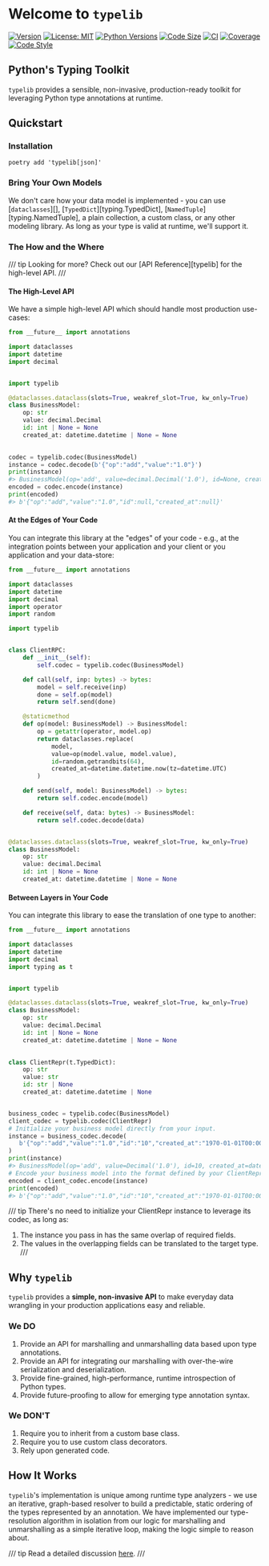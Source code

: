 # Welcome to `typelib`

[![Version][version]][version]
[![License: MIT][license]][license]
[![Python Versions][python]][python]
[![Code Size][code-size]][repo]
[![CI][ci-badge]][ci]
[![Coverage][cov-badge]][coverage]
[![Code Style][style-badge]][style-repo]

## Python's Typing Toolkit

`typelib` provides a sensible, non-invasive, production-ready toolkit for leveraging 
Python type annotations at runtime. 

## Quickstart

### Installation

```shell
poetry add 'typelib[json]'
```

### Bring Your Own Models

We don't care how your data model is implemented - you can use [`dataclasses`][], 
[`TypedDict`][typing.TypedDict], [`NamedTuple`][typing.NamedTuple], a plain collection,
a custom class, or any other modeling library. As long as your type is valid at runtime, 
we'll support it.


### The How and the Where

/// tip
Looking for more? Check out our [API Reference][typelib] for the high-level API.
///

#### The High-Level API

We have a simple high-level API which should handle most production use-cases:

```python
from __future__ import annotations

import dataclasses
import datetime
import decimal


import typelib

@dataclasses.dataclass(slots=True, weakref_slot=True, kw_only=True)
class BusinessModel:
    op: str
    value: decimal.Decimal
    id: int | None = None
    created_at: datetime.datetime | None = None
    

codec = typelib.codec(BusinessModel)
instance = codec.decode(b'{"op":"add","value":"1.0"}')
print(instance)
#> BusinessModel(op='add', value=decimal.Decimal('1.0'), id=None, created_at=None)
encoded = codec.encode(instance)
print(encoded)
#> b'{"op":"add","value":"1.0","id":null,"created_at":null}'
```

#### At the Edges of Your Code

You can integrate this library at the "edges" of your code - e.g., at the integration
points between your application and your client or you application and your data-store:

```python
from __future__ import annotations

import dataclasses
import datetime
import decimal
import operator
import random

import typelib


class ClientRPC:
    def __init__(self):
        self.codec = typelib.codec(BusinessModel)

    def call(self, inp: bytes) -> bytes:
        model = self.receive(inp)
        done = self.op(model)
        return self.send(done)

    @staticmethod
    def op(model: BusinessModel) -> BusinessModel:
        op = getattr(operator, model.op)
        return dataclasses.replace(
            model,
            value=op(model.value, model.value),
            id=random.getrandbits(64),
            created_at=datetime.datetime.now(tz=datetime.UTC)
        )

    def send(self, model: BusinessModel) -> bytes:
        return self.codec.encode(model)

    def receive(self, data: bytes) -> BusinessModel:
        return self.codec.decode(data)


@dataclasses.dataclass(slots=True, weakref_slot=True, kw_only=True)
class BusinessModel:
    op: str
    value: decimal.Decimal
    id: int | None = None
    created_at: datetime.datetime | None = None

```

#### Between Layers in Your Code

You can integrate this library to ease the translation of one type to another:

```python
from __future__ import annotations

import dataclasses
import datetime
import decimal
import typing as t


import typelib

@dataclasses.dataclass(slots=True, weakref_slot=True, kw_only=True)
class BusinessModel:
    op: str
    value: decimal.Decimal
    id: int | None = None
    created_at: datetime.datetime | None = None
    

class ClientRepr(t.TypedDict):
    op: str
    value: str
    id: str | None
    created_at: datetime.datetime | None


business_codec = typelib.codec(BusinessModel)
client_codec = typelib.codec(ClientRepr)
# Initialize your business model directly from your input.
instance = business_codec.decode(
   b'{"op":"add","value":"1.0","id":"10","created_at":"1970-01-01T00:00:00+0000}'
)
print(instance)
#> BusinessModel(op='add', value=Decimal('1.0'), id=10, created_at=datetime.datetime(1970, 1, 1, 0, 0, fold=1, tzinfo=Timezone('UTC')))
# Encode your business model into the format defined by your ClientRepr.
encoded = client_codec.encode(instance)
print(encoded)
#> b'{"op":"add","value":"1.0","id":"10","created_at":"1970-01-01T00:00:00+00:00"}'

```

/// tip
There's no need to initialize your ClientRepr instance to leverage its codec, as long
as:

1. The instance you pass in has the same overlap of required fields.
2. The values in the overlapping fields can be translated to the target type.
///

## Why `typelib`

`typelib` provides a **simple, non-invasive API** to make everyday data wrangling in 
your production applications easy and reliable.

### We DO

1. Provide an API for marshalling and unmarshalling data based upon type annotations.
2. Provide an API for integrating our marshalling with over-the-wire serialization and 
   deserialization.
3. Provide fine-grained, high-performance, runtime introspection of Python types.
4. Provide future-proofing to allow for emerging type annotation syntax.

### We DON'T

1. Require you to inherit from a custom base class.
2. Require you to use custom class decorators.
3. Rely upon generated code.

## How It Works

`typelib`'s implementation is unique among runtime type analyzers - we use an iterative,
graph-based resolver to build a predictable, static ordering of the types represented by
an annotation. We have implemented our type-resolution algorithm in isolation from our 
logic for marshalling and unmarshalling as a simple iterative loop, making the logic 
simple to reason about.

/// tip
Read a detailed discussion [here](./graph.md).
///


[pypi]: https://pypi.org/project/typelib/
[version]: https://img.shields.io/pypi/v/typelib.svg
[license]: https://img.shields.io/pypi/v/typelib.svg
[python]: https://img.shields.io/pypi/pyversions/typelib.svg
[repo]: https://github.com/seandstewart/python-typelib
[code-size]: https://img.shields.io/github/languages/code-size/seandstewart/python-typelib.svg?style=flat
[ci-badge]: https://github.com/seandstewart/python-typelib/actions/workflows/validate.yml/badge.svg
[ci]: https://github.com/seandstewart/python-typelib/actions/workflows/validate.ym
[cov-badge]: https://codecov.io/gh/seandstewart/python-typelib/graph/badge.svg?token=TAM7VCTBHD
[coverage]: https://codecov.io/gh/seandstewart/python-typelib
[style-badge]: https://img.shields.io/endpoint?url=https://raw.githubusercontent.com/astral-sh/ruff/main/assets/badge/v2.json
[style-repo]: https://github.com/astral-sh/ruff
